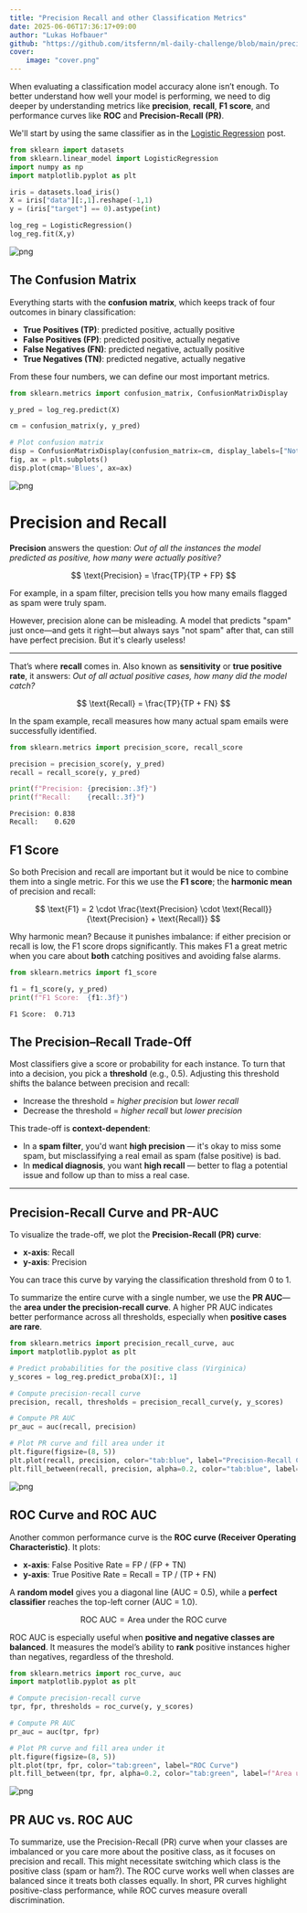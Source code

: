 ```yaml
---
title: "Precision Recall and other Classification Metrics"
date: 2025-06-06T17:36:17+09:00
author: "Lukas Hofbauer"
github: "https://github.com/itsfernn/ml-daily-challenge/blob/main/precision-recall/precision-recall.ipynb"
cover:
    image: "cover.png"
---
```


When evaluating a classification model accuracy alone isn’t enough. To better understand how well your model is performing, we need to dig deeper by understanding metrics like **precision**, **recall**, **F1 score**, and performance curves like **ROC** and **Precision-Recall (PR)**.

We'll start by using the same classifier as in the [Logistic
Regression](logistic-regression) post.


```python
from sklearn import datasets
from sklearn.linear_model import LogisticRegression
import numpy as np
import matplotlib.pyplot as plt

iris = datasets.load_iris()
X = iris["data"][:,1].reshape(-1,1)
y = (iris["target"] == 0).astype(int)

log_reg = LogisticRegression()
log_reg.fit(X,y)
```


    
![png](output_1_0.png)
    


## The Confusion Matrix

Everything starts with the **confusion matrix**, which keeps track of four outcomes in binary classification:

* **True Positives (TP)**: predicted positive, actually positive
* **False Positives (FP)**: predicted positive, actually negative
* **False Negatives (FN)**: predicted negative, actually positive
* **True Negatives (TN)**: predicted negative, actually negative

From these four numbers, we can define our most important metrics.


```python
from sklearn.metrics import confusion_matrix, ConfusionMatrixDisplay

y_pred = log_reg.predict(X)

cm = confusion_matrix(y, y_pred)

# Plot confusion matrix
disp = ConfusionMatrixDisplay(confusion_matrix=cm, display_labels=["Not Virginica", "Virginica"])
fig, ax = plt.subplots()
disp.plot(cmap='Blues', ax=ax)
```


    
![png](output_3_0.png)
    


# Precision and Recall
**Precision** answers the question: *Out of all the instances the model predicted as positive, how many were actually positive?*

$$
\text{Precision} = \frac{TP}{TP + FP}
$$

For example, in a spam filter, precision tells you how many emails flagged as spam were truly spam.

However, precision alone can be misleading. A model that predicts "spam" just once—and gets it right—but always says "not spam" after that, can still have perfect precision. But it's clearly useless!

---

That’s where **recall** comes in. Also known as **sensitivity** or **true positive rate**, it answers: *Out of all actual positive cases, how many did the model catch?*

$$
\text{Recall} = \frac{TP}{TP + FN}
$$

In the spam example, recall measures how many actual spam emails were successfully identified.



```python
from sklearn.metrics import precision_score, recall_score

precision = precision_score(y, y_pred)
recall = recall_score(y, y_pred)

print(f"Precision: {precision:.3f}")
print(f"Recall:    {recall:.3f}")
```

    Precision: 0.838
    Recall:    0.620


## F1 Score

So both Precision and recall are important but it would be nice to combine them into a single metric. For this we use the **F1 score**; the **harmonic mean** of precision and recall:

$$
\text{F1} = 2 \cdot \frac{\text{Precision} \cdot \text{Recall}}{\text{Precision} + \text{Recall}}
$$

Why harmonic mean? Because it punishes imbalance: if either precision or recall is low, the F1 score drops significantly. This makes F1 a great metric when you care about **both** catching positives and avoiding false alarms.



```python
from sklearn.metrics import f1_score

f1 = f1_score(y, y_pred)
print(f"F1 Score:  {f1:.3f}")
```

    F1 Score:  0.713


## The Precision–Recall Trade-Off

Most classifiers give a score or probability for each instance. To turn that into a decision, you pick a **threshold** (e.g., 0.5). Adjusting this threshold shifts the balance between precision and recall:
- Increase the threshold = *higher precision* but *lower recall*
- Decrease the threshold = *higher recall* but *lower precision*

This trade-off is **context-dependent**:
- In a **spam filter**, you'd want **high precision** — it's okay to miss some spam, but misclassifying a real email as spam (false positive) is bad.
- In **medical diagnosis**, you want **high recall** — better to flag a potential issue and follow up than to miss a real case.

---

## Precision-Recall Curve and PR-AUC

To visualize the trade-off, we plot the **Precision-Recall (PR) curve**:

* **x-axis**: Recall
* **y-axis**: Precision

You can trace this curve by varying the classification threshold from 0 to 1.

To summarize the entire curve with a single number, we use the **PR AUC**—the **area under the precision-recall curve**. A higher PR AUC indicates better performance across all thresholds, especially when **positive cases are rare**.



```python
from sklearn.metrics import precision_recall_curve, auc
import matplotlib.pyplot as plt

# Predict probabilities for the positive class (Virginica)
y_scores = log_reg.predict_proba(X)[:, 1]

# Compute precision-recall curve
precision, recall, thresholds = precision_recall_curve(y, y_scores)

# Compute PR AUC
pr_auc = auc(recall, precision)

# Plot PR curve and fill area under it
plt.figure(figsize=(8, 5))
plt.plot(recall, precision, color="tab:blue", label="Precision-Recall Curve (PR-Curve)")
plt.fill_between(recall, precision, alpha=0.2, color="tab:blue", label=f"Area under the Curve (AUC) = {pr_auc:.3f}")
```

    
![png](output_9_0.png)
    


## ROC Curve and ROC AUC

Another common performance curve is the **ROC curve (Receiver Operating Characteristic)**. It plots:

* **x-axis**: False Positive Rate = FP / (FP + TN)
* **y-axis**: True Positive Rate = Recall = TP / (TP + FN)

A **random model** gives you a diagonal line (AUC = 0.5), while a **perfect classifier** reaches the top-left corner (AUC = 1.0).

$$
\text{ROC AUC} = \text{Area under the ROC curve}
$$

ROC AUC is especially useful when **positive and negative classes are balanced**. It measures the model’s ability to **rank** positive instances higher than negatives, regardless of the threshold.



```python
from sklearn.metrics import roc_curve, auc
import matplotlib.pyplot as plt

# Compute precision-recall curve
tpr, fpr, thresholds = roc_curve(y, y_scores)

# Compute PR AUC
pr_auc = auc(tpr, fpr)

# Plot PR curve and fill area under it
plt.figure(figsize=(8, 5))
plt.plot(tpr, fpr, color="tab:green", label="ROC Curve")
plt.fill_between(tpr, fpr, alpha=0.2, color="tab:green", label=f"Area under the Curve (AUC) = {pr_auc:.3f}")
```

    
![png](output_11_0.png)
    


## PR AUC vs. ROC AUC

To summarize, use the Precision-Recall (PR) curve when your classes are imbalanced or you care more about the positive class, as it focuses on precision and recall. This might necessitate switching which class is the positive class (spam or ham?). The ROC curve works well when classes are balanced since it treats both classes equally. In short, PR curves highlight positive-class performance, while ROC curves measure overall discrimination.
